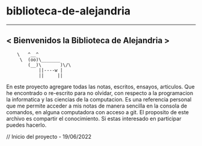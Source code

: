 # biblioteca-de-alejandria
__________________________________________
< Bienvenidos la Biblioteca de Alejandria >
 -----------------------------------------
        \   ^__^
         \  (oo)\_______
            (__)\       )\/\
                ||----w |
                ||     ||

 En este proyecto agregare todas las notas, escritos, ensayos, articulos. 
 Que he encontrado o re-escrito para no olvidar, con respecto a la programacion
 la informatica y las ciencias de la computacion. 
 Es una referencia personal que me permite acceder a mis notas de manera sencilla en la consola de comandos, en alguna computadora con acceso a git. 
 El proposito de este archivo es compartir el conocimiento. 
 Si estas interesado en participar puedes hacerlo. 

// Inicio del proyecto - 19/06/2022 

